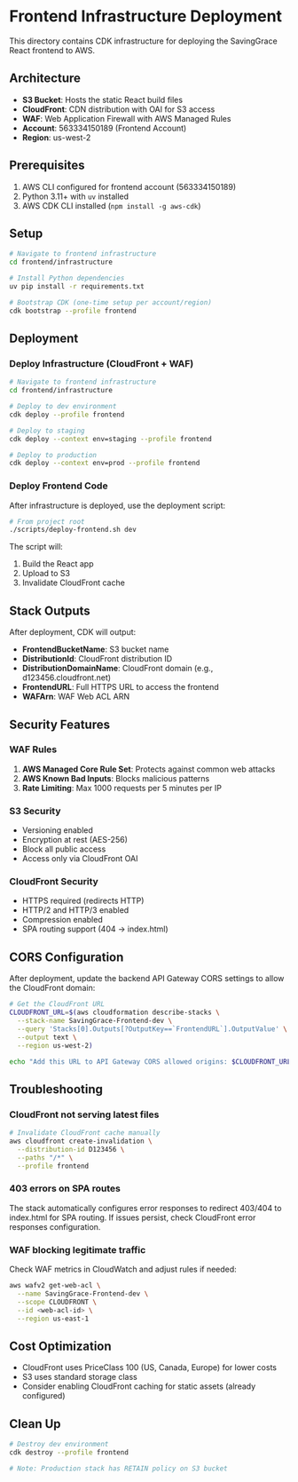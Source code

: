 # Frontend Infrastructure Deployment

This directory contains CDK infrastructure for deploying the SavingGrace React frontend to AWS.

## Architecture

- **S3 Bucket**: Hosts the static React build files
- **CloudFront**: CDN distribution with OAI for S3 access
- **WAF**: Web Application Firewall with AWS Managed Rules
- **Account**: 563334150189 (Frontend Account)
- **Region**: us-west-2

## Prerequisites

1. AWS CLI configured for frontend account (563334150189)
2. Python 3.11+ with `uv` installed
3. AWS CDK CLI installed (`npm install -g aws-cdk`)

## Setup

```bash
# Navigate to frontend infrastructure
cd frontend/infrastructure

# Install Python dependencies
uv pip install -r requirements.txt

# Bootstrap CDK (one-time setup per account/region)
cdk bootstrap --profile frontend
```

## Deployment

### Deploy Infrastructure (CloudFront + WAF)

```bash
# Navigate to frontend infrastructure
cd frontend/infrastructure

# Deploy to dev environment
cdk deploy --profile frontend

# Deploy to staging
cdk deploy --context env=staging --profile frontend

# Deploy to production
cdk deploy --context env=prod --profile frontend
```

### Deploy Frontend Code

After infrastructure is deployed, use the deployment script:

```bash
# From project root
./scripts/deploy-frontend.sh dev
```

The script will:
1. Build the React app
2. Upload to S3
3. Invalidate CloudFront cache

## Stack Outputs

After deployment, CDK will output:

- **FrontendBucketName**: S3 bucket name
- **DistributionId**: CloudFront distribution ID
- **DistributionDomainName**: CloudFront domain (e.g., d123456.cloudfront.net)
- **FrontendURL**: Full HTTPS URL to access the frontend
- **WAFArn**: WAF Web ACL ARN

## Security Features

### WAF Rules

1. **AWS Managed Core Rule Set**: Protects against common web attacks
2. **AWS Known Bad Inputs**: Blocks malicious patterns
3. **Rate Limiting**: Max 1000 requests per 5 minutes per IP

### S3 Security

- Versioning enabled
- Encryption at rest (AES-256)
- Block all public access
- Access only via CloudFront OAI

### CloudFront Security

- HTTPS required (redirects HTTP)
- HTTP/2 and HTTP/3 enabled
- Compression enabled
- SPA routing support (404 → index.html)

## CORS Configuration

After deployment, update the backend API Gateway CORS settings to allow the CloudFront domain:

```bash
# Get the CloudFront URL
CLOUDFRONT_URL=$(aws cloudformation describe-stacks \
  --stack-name SavingGrace-Frontend-dev \
  --query 'Stacks[0].Outputs[?OutputKey==`FrontendURL`].OutputValue' \
  --output text \
  --region us-west-2)

echo "Add this URL to API Gateway CORS allowed origins: $CLOUDFRONT_URL"
```

## Troubleshooting

### CloudFront not serving latest files

```bash
# Invalidate CloudFront cache manually
aws cloudfront create-invalidation \
  --distribution-id D123456 \
  --paths "/*" \
  --profile frontend
```

### 403 errors on SPA routes

The stack automatically configures error responses to redirect 403/404 to index.html for SPA routing. If issues persist, check CloudFront error responses configuration.

### WAF blocking legitimate traffic

Check WAF metrics in CloudWatch and adjust rules if needed:

```bash
aws wafv2 get-web-acl \
  --name SavingGrace-Frontend-dev \
  --scope CLOUDFRONT \
  --id <web-acl-id> \
  --region us-east-1
```

## Cost Optimization

- CloudFront uses PriceClass 100 (US, Canada, Europe) for lower costs
- S3 uses standard storage class
- Consider enabling CloudFront caching for static assets (already configured)

## Clean Up

```bash
# Destroy dev environment
cdk destroy --profile frontend

# Note: Production stack has RETAIN policy on S3 bucket
```
